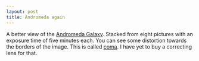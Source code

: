 ```yaml
---
layout: post
title: Andromeda again
---
```


A better view of the [Andromeda Galaxy](https://en.wikipedia.org/wiki/Andromeda_Galaxy).
Stacked from eight pictures with an exposure time of five minutes each.
<amp-img width="800" height="1200" layout="responsive" src="{{site.url}}/assets/images/2015-08-24-andromeda.png"></amp-img>
You can see some distortion towards the borders of the image. This is called
[coma](https://en.wikipedia.org/wiki/Coma_(optics)). I have yet to buy a correcting lens for that.